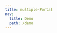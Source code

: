 ```yaml
---
title: multiple-Portal
nav:
  title: Demo
  path: /demo
---
```


<code src="../examples/multiple-Portal.tsx"></code>
